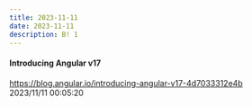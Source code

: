 ```yaml
---
title: 2023-11-11
date: 2023-11-11
description: B! 1
---
```


#### Introducing Angular v17
https://blog.angular.io/introducing-angular-v17-4d7033312e4b<br>
2023/11/11 00:05:20<br>


